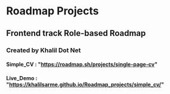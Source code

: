 <!-- @format -->

# Roadmap Projects

## Frontend track Role-based Roadmap

### Created by Khalil Dot Net

#### Simple_CV : "https://roadmap.sh/projects/single-page-cv"

#### Live_Demo : "https://khalilsarme.github.io/Roadmap_projects/simple_cv/"

